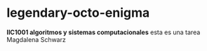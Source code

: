 # legendary-octo-enigma
**IIC1001 algoritmos y sistemas computacionales**
esta es una tarea
Magdalena Schwarz